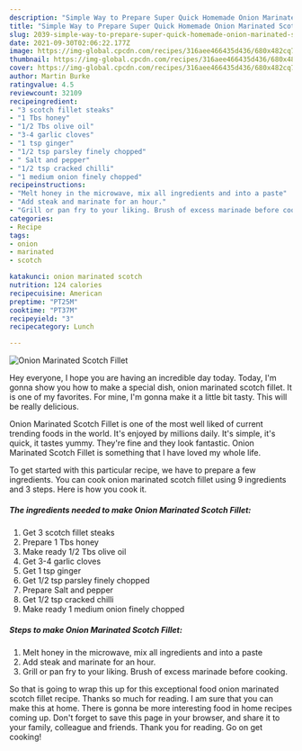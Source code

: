 ```yaml
---
description: "Simple Way to Prepare Super Quick Homemade Onion Marinated Scotch Fillet"
title: "Simple Way to Prepare Super Quick Homemade Onion Marinated Scotch Fillet"
slug: 2039-simple-way-to-prepare-super-quick-homemade-onion-marinated-scotch-fillet
date: 2021-09-30T02:06:22.177Z
image: https://img-global.cpcdn.com/recipes/316aee466435d436/680x482cq70/onion-marinated-scotch-fillet-recipe-main-photo.jpg
thumbnail: https://img-global.cpcdn.com/recipes/316aee466435d436/680x482cq70/onion-marinated-scotch-fillet-recipe-main-photo.jpg
cover: https://img-global.cpcdn.com/recipes/316aee466435d436/680x482cq70/onion-marinated-scotch-fillet-recipe-main-photo.jpg
author: Martin Burke
ratingvalue: 4.5
reviewcount: 32109
recipeingredient:
- "3 scotch fillet steaks"
- "1 Tbs honey"
- "1/2 Tbs olive oil"
- "3-4 garlic cloves"
- "1 tsp ginger"
- "1/2 tsp parsley finely chopped"
- " Salt and pepper"
- "1/2 tsp cracked chilli"
- "1 medium onion finely chopped"
recipeinstructions:
- "Melt honey in the microwave, mix all ingredients and into a paste"
- "Add steak and marinate for an hour."
- "Grill or pan fry to your liking. Brush of excess marinade before cooking."
categories:
- Recipe
tags:
- onion
- marinated
- scotch

katakunci: onion marinated scotch 
nutrition: 124 calories
recipecuisine: American
preptime: "PT25M"
cooktime: "PT37M"
recipeyield: "3"
recipecategory: Lunch

---
```



![Onion Marinated Scotch Fillet](https://img-global.cpcdn.com/recipes/316aee466435d436/680x482cq70/onion-marinated-scotch-fillet-recipe-main-photo.jpg)

Hey everyone, I hope you are having an incredible day today. Today, I'm gonna show you how to make a special dish, onion marinated scotch fillet. It is one of my favorites. For mine, I'm gonna make it a little bit tasty. This will be really delicious.

Onion Marinated Scotch Fillet is one of the most well liked of current trending foods in the world. It's enjoyed by millions daily. It's simple, it's quick, it tastes yummy. They're fine and they look fantastic. Onion Marinated Scotch Fillet is something that I have loved my whole life.




To get started with this particular recipe, we have to prepare a few ingredients. You can cook onion marinated scotch fillet using 9 ingredients and 3 steps. Here is how you cook it.

<!--inarticleads1-->

##### The ingredients needed to make Onion Marinated Scotch Fillet:

1. Get 3 scotch fillet steaks
1. Prepare 1 Tbs honey
1. Make ready 1/2 Tbs olive oil
1. Get 3-4 garlic cloves
1. Get 1 tsp ginger
1. Get 1/2 tsp parsley finely chopped
1. Prepare  Salt and pepper
1. Get 1/2 tsp cracked chilli
1. Make ready 1 medium onion finely chopped




<!--inarticleads2-->

##### Steps to make Onion Marinated Scotch Fillet:

1. Melt honey in the microwave, mix all ingredients and into a paste
1. Add steak and marinate for an hour.
1. Grill or pan fry to your liking. Brush of excess marinade before cooking.




So that is going to wrap this up for this exceptional food onion marinated scotch fillet recipe. Thanks so much for reading. I am sure that you can make this at home. There is gonna be more interesting food in home recipes coming up. Don't forget to save this page in your browser, and share it to your family, colleague and friends. Thank you for reading. Go on get cooking!
